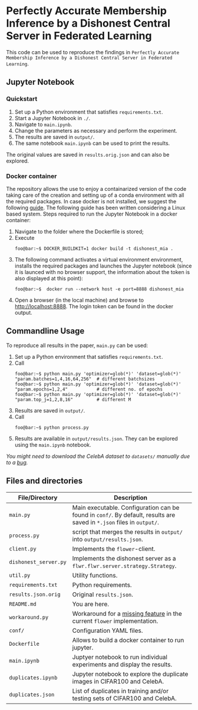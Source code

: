 # Perfectly Accurate Membership Inference by a Dishonest Central Server in Federated Learning

This code can be used to reproduce the findings in 
`Perfectly Accurate Membership Inference by a Dishonest Central Server in Federated Learning`.

## Jupyter Notebook

### Quickstart
 1. Set up a Python environment that satisfies `requirements.txt`.
 2. Start a Jupyter Notebook in `./`.
 3. Navigate to `main.ipynb`.
 4. Change the parameters as necessary and perform the experiment.
 5. The results are saved in `output/`.
 6. The same notebook `main.ipynb` can be used to print the results.
   
The original values are saved in `results.orig.json` and can also be explored.

### Docker container
The repository allows the use to enjoy a containarized version of the code taking care of the creation and setting up of a conda environment with all the required packages. In case docker is not installed, we suggest the following [guide](https://docs.docker.com/engine/install/). The following guide has been written considering a Linux based system. 
Steps required to run the Jupyter Notebook in a docker container:
1. Navigate to the folder where the Dockerfile is stored;
2. Execute 
   ```console
   foo@bar:~$ DOCKER_BUILDKIT=1 docker build -t dishonest_mia .
   ``` 
3. The following command activates a virtual environment environment, installs the required packages and launches the Jupyter notebook (since it is launced with no browser support, the information about the token is also displayed at this point):
   ```console
   foo@bar:~$  docker run --network host -e port=8888 dishonest_mia
   ```
4. Open a browser (in the local machine) and browse to [http://localhost:8888](http://localhost:8888). The login token can be found in the docker output.

## Commandline Usage
To reproduce all results in the paper, `main.py` can be used:
 1. Set up a Python environment that satisfies `requirements.txt`.
 2. Call
    ```console
    foo@bar:~$ python main.py 'optimizer=glob(*)' 'dataset=glob(*)' "param.batches=1,4,16,64,256"  # different batchsizes
    foo@bar:~$ python main.py 'optimizer=glob(*)' 'dataset=glob(*)' "param.epochs=1,2,4"           # different no. of epochs
    foo@bar:~$ python main.py 'optimizer=glob(*)' 'dataset=glob(*)' "param.top_j=1,2,8,16"         # different M
    ```
 3. Results are saved in `output/`.
 4. Call
    ```console
    foo@bar:~$ python process.py
    ```
 5. Results are available in `output/results.json`. They can be explored using the `main.ipynb` notebook.

_You might need to download the CelebA dataset to `datasets/` manually due to a [bug](https://github.com/pytorch/vision/issues/2262)._


## Files and directories

| File/Directory        | Description                                                                                                           |
|-----------------------|-----------------------------------------------------------------------------------------------------------------------|
| `main.py`             | Main executable. Configuration can be found in `conf/`. By default, results are saved in `*.json` files in `output/`. |
| `process.py`          | script that merges the results in `output/` into `output/results.json`.                                               |
| `client.py`           | Implements the `flower`-client.                                                                                       |
| `dishonest_server.py` | Implements the dishonest server as a `flwr.flwr.server.strategy.Strategy`.                                            |
| `util.py`             | Utility functions.                                                                                                    |
| `requirements.txt`    | Python requirements.                                                                                                  |
| `results.json.orig`   | Original `results.json`.                                                                                              |
| `README.md`           | You are here.                                                                                                         |
| `workaround.py`       | Workaround for a [missing feature](https://github.com/adap/flower/pull/1115) in the current `flower` implementation.                                               |                     
| `conf/`               | Configuration YAML files.                                                                                             |
| `Dockerfile`          | Allows to build a docker container to run jupyter.                                                                    |
| `main.ipynb`          | Juptyer notebook to run individual experiments and display the results.                                               |
| `duplicates.ipynb`    | Jupyter notebook to explore the duplicate images in CIFAR100 and CelebA.                                              |
| `duplicates.json`     | List of duplicates in training and/or testing sets of CIFAR100 and CelebA.                                            |


